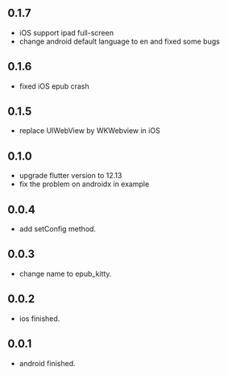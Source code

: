 ## 0.1.7

* iOS support ipad full-screen
* change android default language to en and fixed some bugs

## 0.1.6

* fixed iOS epub crash

## 0.1.5

* replace UIWebView by WKWebview in iOS

## 0.1.0

* upgrade flutter version to 12.13
* fix the problem on androidx in example

## 0.0.4

* add setConfig method.

## 0.0.3

* change name to epub_kitty.

## 0.0.2

* ios finished.

## 0.0.1

* android finished.

